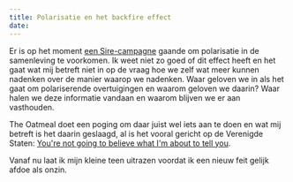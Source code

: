```yaml
---
title: Polarisatie en het backfire effect
date: 
---
```


Er is op het moment [een Sire-campagne](https://youtu.be/4SeBmfbA0kU) gaande om polarisatie in de samenleving te voorkomen. Ik weet niet zo goed of dit effect heeft en het gaat wat mij betreft niet in op de vraag hoe we zelf wat meer kunnen nadenken over de manier waarop we nadenken. Waar geloven we in als het gaat om polariserende overtuigingen en waarom geloven we daarin? Waar halen we deze informatie vandaan en waarom blijven we er aan vasthouden.

The Oatmeal doet een poging om daar juist wel iets aan te doen en wat mij betreft is het daarin geslaagd, al is het vooral gericht op de Verenigde Staten: [You're not going to believe what I'm about to tell you](https://theoatmeal.com/comics/believe).

Vanaf nu laat ik mijn kleine teen uitrazen voordat ik een nieuw feit gelijk afdoe als onzin.
